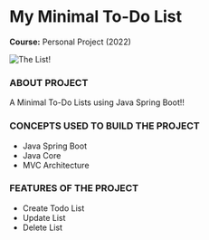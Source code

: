 # My Minimal To-Do List
**Course:** Personal Project (2022)

![The List!](https://i.postimg.cc/gcDGQScx/images.png)

### ABOUT PROJECT
A Minimal To-Do Lists using Java Spring Boot!!

### CONCEPTS USED TO BUILD THE PROJECT

- Java Spring Boot
- Java Core
- MVC Architecture



### FEATURES OF THE PROJECT
- Create Todo List
- Update List
- Delete List


